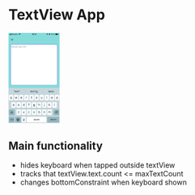 #  TextView App

<img src="/screens/IMG_47732A24E430-1.jpeg" width="20%">

## Main functionality
* hides keyboard when tapped outside textView
* tracks that textView.text.count <= maxTextCount
* changes bottomConstraint when keyboard shown